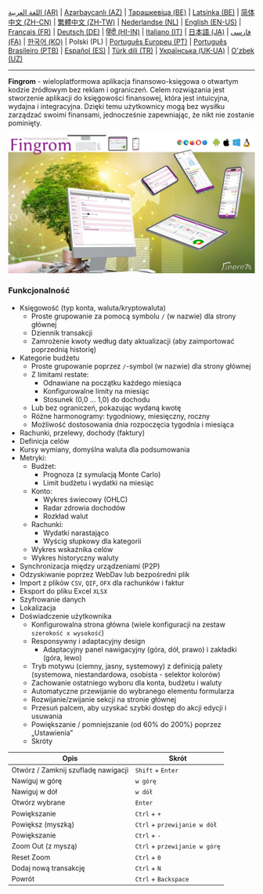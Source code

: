 [اللغة العربية (AR)](./about_ar.md) |
[Azərbaycanlı (AZ)](./about_az.md) |
[Тарашкевіца (BE)](./about_be.md) |
[Latsinka (BE)](./about_be_EU.md) |
[简体中文 (ZH-CN)](./about_zh.md) |
[繁體中文 (ZH-TW)](./about_zh_TW.md) |
[Nederlandse (NL)](./about_nl.md) |
[English (EN-US)](./about_en.md) |
[Français (FR)](./about_fr.md) |
[Deutsch (DE)](./about_de.md) |
[हिंदी (HI-IN)](./about_hi.md) |
[Italiano (IT)](./about_it.md) |
[日本語 (JA)](./about_ja.md) |
[فارسی (FA)](./about_fa.md) |
[한국어 (KO)](./about_ko.md) |
Polski (PL) |
[Português Europeu (PT)](./about_pt.md) |
[Português Brasileiro (PTB)](./about_pt_BR.md) |
[Español (ES)](./about_es.md) |
[Türk dili (TR)](./about_tr.md) |
[Українська (UK-UA)](./about_uk.md) |
[O'zbek (UZ)](./about_uz.md)

---

**Fingrom** - wieloplatformowa aplikacja finansowo-księgowa o otwartym kodzie źródłowym bez reklam i ograniczeń.
Celem rozwiązania jest stworzenie aplikacji do księgowości finansowej, która jest intuicyjna, wydajna i integracyjna. 
Dzięki temu użytkownicy mogą bez wysiłku zarządzać swoimi finansami, jednocześnie zapewniając, że nikt nie zostanie pominięty.

[![Obejrzyj wideo](../images/presentation_en.png)](https://youtu.be/sNTbpILLsOw)

### Funkcjonalność
- Księgowość (typ konta, waluta/kryptowaluta)
  - Proste grupowanie za pomocą symbolu `/` (w nazwie) dla strony głównej
  - Dziennik transakcji
  - Zamrożenie kwoty według daty aktualizacji (aby zaimportować poprzednią historię)
- Kategorie budżetu
  - Proste grupowanie poprzez `/`-symbol (w nazwie) dla strony głównej
  - Z limitami restate:
    - Odnawiane na początku każdego miesiąca
    - Konfigurowalne limity na miesiąc
    - Stosunek (0,0 ... 1,0) do dochodu
  - Lub bez ograniczeń, pokazując wydaną kwotę
  - Różne harmonogramy: tygodniowy, miesięczny, roczny
  - Możliwość dostosowania dnia rozpoczęcia tygodnia i miesiąca
- Rachunki, przelewy, dochody (faktury)
- Definicja celów
- Kursy wymiany, domyślna waluta dla podsumowania
- Metryki: 
  - Budżet:
    - Prognoza (z symulacją Monte Carlo)
    - Limit budżetu i wydatki na miesiąc
  - Konto:
    - Wykres świecowy (OHLC)
    - Radar zdrowia dochodów
    - Rozkład walut
  - Rachunki:
    - Wydatki narastająco
    - Wyścig słupkowy dla kategorii
  - Wykres wskaźnika celów
  - Wykres historyczny waluty
- Synchronizacja między urządzeniami (P2P) 
- Odzyskiwanie poprzez WebDav lub bezpośredni plik
- Import z plików `CSV`, `QIF`, `OFX` dla rachunków i faktur
- Eksport do pliku Excel `XLSX`
- Szyfrowanie danych
- Lokalizacja
- Doświadczenie użytkownika
  - Konfigurowalna strona główna (wiele konfiguracji na zestaw `szerokość x wysokość`)
  - Responsywny i adaptacyjny design
    - Adaptacyjny panel nawigacyjny (góra, dół, prawo) i zakładki (góra, lewo)
  - Tryb motywu (ciemny, jasny, systemowy) z definicją palety (systemowa, niestandardowa, osobista - selektor kolorów)
  - Zachowanie ostatniego wyboru dla konta, budżetu i waluty
  - Automatyczne przewijanie do wybranego elementu formularza
  - Rozwijanie/zwijanie sekcji na stronie głównej
  - Przesuń palcem, aby uzyskać szybki dostęp do akcji edycji i usuwania
  - Powiększanie / pomniejszanie (od 60% do 200%) poprzez „Ustawienia”
  - Skróty

| Opis                                | Skrót                          |
| ----------------------------------- | ------------------------------ |
| Otwórz / Zamknij szufladę nawigacji | `Shift` + `Enter`              |
| Nawiguj w górę                      | `w górę`                       |
| Nawiguj w dół                       | `w dół`                        |
| Otwórz wybrane                      | `Enter`                        |
| Powiększanie                        | `Ctrl` + `+`                   |
| Powiększ (myszką)                   | `Ctrl` + `przewijanie w dół`   |
| Powiększanie                        | `Ctrl` + `-`                   |
| Zoom Out (z myszą)                  | `Ctrl` + `przewijanie w górę`  |
| Reset Zoom                          | `Ctrl` + `0`                   |
| Dodaj nową transakcję               | `Ctrl` + `N`                   |
| Powrót                              | `Ctrl` + `Backspace`           |
<!--
| Edytuj wybrany element              | `Ctrl` + `E`                   |
| Usuń zaznaczony element             | `Ctrl` + `D`                   |
-->
